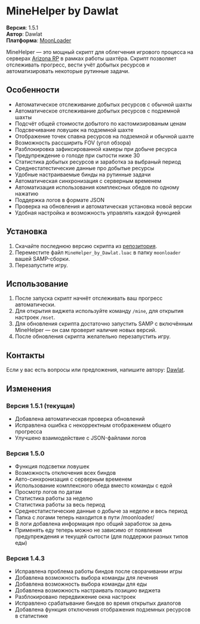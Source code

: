 # MineHelper by Dawlat

**Версия**: 1.5.1  
**Автор**: Dawlat  
**Платформа**: [MoonLoader](https://blast.hk/moonloader/)

MineHelper — это мощный скрипт для облегчения игрового процесса на серверах [Arizona RP](https://arizona-rp.com/) в рамках работы шахтёра. Скрипт позволяет отслеживать прогресс, вести учёт добытых ресурсов и автоматизировать некоторые рутинные задачи.

## Особенности

- Автоматическое отслеживание добытых ресурсов с обычной шахты
- Автоматическое отслеживание добытых ресурсов с подземной шахты
- Подсчёт общей стоимости добытого по кастомизированым ценам
- Подсвечивание ловушек на подземной шахте
- Отображение точек спавна ресурсов на подземной и обычной шахте
- Возможность рассширить FOV (угол обзора)
- Разблокировка зафиксированной камеры при добыче ресурса
- Предупреждение о голоде при сытости ниже 30
- Статистика добытых ресурсов и заработка за выбраный период
- Среднестатестические данные про добытые ресурсы
- Удобные настраиваемые бинды на рутинные задачи
- Автоматическая синхронизация с серверным временем
- Автоматизация использования комплексных обедов по одному нажатию
- Поддержка логов в формате JSON
- Проверка на обновления и автоматическая установка новой версии
- Удобная настройка и возможность управлять каждой функцией

## Установка

1. Скачайте последнюю версию скрипта из [репозитория](https://github.com/OblivionGM/MineHelper-by-Dawlat).
2. Переместите файл `MineHelper_by_Dawlat.luac` в папку `moonloader` вашей SAMP-сборки.
3. Перезапустите игру.

## Использование

1. После запуска скрипт начнёт отслеживать ваш прогресс автоматически.
2. Для открытия виджета используйте команду `/mine`, для открытия настроек `/mset`.
3. Для обновления скрипта достаточно запустить SAMP с включённым MineHelper — он сам проверит наличие новых версий.
4. После обновления скрипта желательно перезапустить игру.

## Контакты

Если у вас есть вопросы или предложения, напишите автору: [Dawlat](https://t.me/oblivionGM).

## Изменения

### Версия 1.5.1 (текущая)

- Добавлена автоматическая проверка обновлений
- Исправлена ошибка с некорректным отображением общего прогресса
- Улучшено взаимодействие с JSON-файлами логов

### Версия 1.5.0

- Функция подсветки ловушек
- Возможность отключения всех биндов
- Авто-синхронизация с серверным временем
- Использование комплексного обеда вместо команды с едой
- Просмотр логов по датам
- Статистика работы за неделю
- Статистика работы за весь период
- Среднестатистические данные о добыче за неделю и весь период
- Папка с логами теперь находится в пути /moonloader/
- В логи добавлена информация про общий заработок за день
- Применять еду теперь можно не зависимо от появления предупреждения и текущей сытости (для поддержки разных типов еды)

### Версия 1.4.3

- Исправлена проблема работы биндов после сворачивании игры
- Добавлена возможность выбора команды для лечения
- Добавлена возможность выбора команды для еды
- Добавлена возможность настраивать позицию виджета
- Разблокировано передвижение окна настроек
- Исправлено срабатывание биндов во время открытых диалогов
- Добавлена функция отключения отображения подземных ресурсов в статистике

